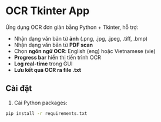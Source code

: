 # OCR Tkinter App

Ứng dụng OCR đơn giản bằng Python + Tkinter, hỗ trợ:

- Nhận dạng văn bản từ **ảnh** (.png, .jpg, .jpeg, .tiff, .bmp)
- Nhận dạng văn bản từ **PDF scan**
- Chọn **ngôn ngữ OCR**: English (eng) hoặc Vietnamese (vie)
- **Progress bar** hiển thị tiến trình OCR
- **Log real-time** trong GUI
- **Lưu kết quả OCR ra file .txt**

## Cài đặt

1. Cài Python packages:

```bash
pip install -r requirements.txt

